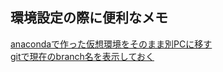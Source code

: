 ## 環境設定の際に便利なメモ
[anacondaで作った仮想環境をそのまま別PCに移す](./Documents/portable_python.md) 
<br>[gitで現在のbranch名を表示しておく](./Documents/作業ログ10_5.md)